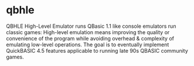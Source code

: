 # qbhle
QBHLE High-Level Emulator runs QBasic 1.1 like console emulators run classic games: High-level emulation means improving the quality or convenience of the program while avoiding overhead &amp; complexity of emulating low-level operations. The goal is to eventually implement QuickBASIC 4.5 features applicable to running late 90s QBASIC community games.
